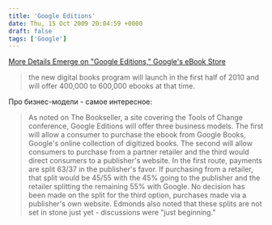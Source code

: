 ```yaml
---
title: 'Google Editions'
date: Thu, 15 Oct 2009 20:04:59 +0000
draft: false
tags: ['Google']
---
```


[More Details Emerge on "Google Editions," Google's eBook Store](http://www.readwriteweb.com/archives/more_details_emerge_on_google_editions_googles_ebook_store.php)

> the new digital books program will launch in the first half of 2010 and will offer 400,000 to 600,000 ebooks at that time.

Про бизнес-модели - самое интересное:  

> As noted on The Bookseller, a site covering the Tools of Change conference, Google Editions will offer three business models. The first will allow a consumer to purchase the ebook from Google Books, Google's online collection of digitized books. The second will allow consumers to purchase from a partner retailer and the third would direct consumers to a publisher's website. In the first route, payments are split 63/37 in the publisher's favor. If purchasing from a retailer, that split would be 45/55 with the 45% going to the publisher and the retailer splitting the remaining 55% with Google. No decision has been made on the split for the third option, purchases made via a publisher's own website. Edmonds also noted that these splits are not set in stone just yet - discussions were "just beginning."
